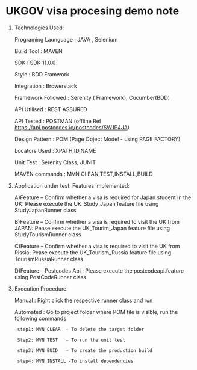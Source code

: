 # UKGOV visa procesing demo note

1. Technologies Used:

    Programing Launguage : JAVA , Selenium 
    
    Build Tool           : MAVEN

    SDK                  : SDK 11.0.0

    Style                : BDD Framwork

    Integration          : Browerstack 

    Framework Followed   : Serenity ( Framework), Cucumber(BDD)

    API Utilised         : REST ASSURED

    API Tested           : POSTMAN (offline Ref https://api.postcodes.io/postcodes/SW1P4JA)

    Design Pattern       : POM (Page Object Model - using PAGE FACTORY)

    Locators Used        : XPATH,ID,NAME

    Unit Test            : Serenity Class, JUNIT

    MAVEN commands       : MVN CLEAN,TEST,INSTALL,BUILD

2. Application under test: Features Implemented:

    A)Feature – Confirm whether a visa is required for Japan student in the UK: Please execute the UK_Study_Japan 
    feature file using StudyJapanRunner class
  
    B)Feature – Confirm whether a visa is required to visit the UK from JAPAN: Pease execute the UK_Tourim_Japan 
     feature file using StudyTourismRunner class   

    C)Feature – Confirm whether a visa is required to visit the UK from Rissia: Pease execute the UK_Tourism_Russia 
     feature file using TourismRussiaRunner class  

    D)Feature – Postcodes Api : Please execute the postcodeapi.feature using PostCodeRunner class
    
3. Execution Procedure:

    Manual : Right click the respective runner class and run
    
    Automated : Go to project folder where POM file is visible, run the following commands
    
        step1: MVN CLEAR  - To delete the target folder
        
        Step2: MVN TEST   - To run the unit test
        
        step3: MVN BUID   - To create the production build
        
        step4: MVN INSTALL -To install dependencies
        




        
          
          


 

